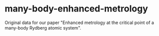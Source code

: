 # many-body-enhanced-metrology
Original data for our paper "Enhanced metrology at the critical point of a many-body Rydberg atomic system".
